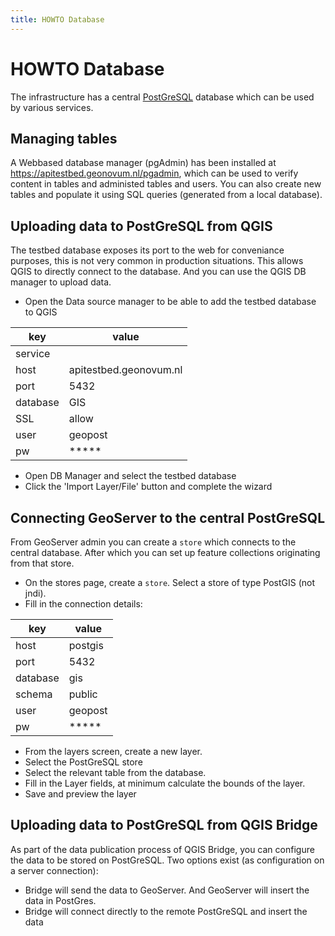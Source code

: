 ```yaml
---
title: HOWTO Database
---
```


# HOWTO Database

The infrastructure has a central [PostGreSQL](https://www.postgresql.org/) database which can be used by various services.

## Managing tables

A Webbased database manager (pgAdmin) has been installed at https://apitestbed.geonovum.nl/pgadmin, which can be used to verify content in tables and administed tables and users. You can also create new tables and populate it using SQL queries (generated from a local database).

## Uploading data to PostGreSQL from QGIS

The testbed database exposes its port to the web for conveniance purposes, this is not very common in production situations. This allows QGIS to directly connect to the database. And you can use the QGIS DB manager to upload data.

- Open the Data source manager to be able to add the testbed database to QGIS

| key | value |
| --- | --- |
| service | |
| host | apitestbed.geonovum.nl |
| port | 5432 |
| database | GIS |
| SSL | allow |
| user | geopost |
| pw | ***** |

- Open DB Manager and select the testbed database
- Click the 'Import Layer/File' button and complete the wizard

## Connecting GeoServer to the central PostGreSQL

From GeoServer admin you can create a `store` which connects to the central database. After which you can set up feature collections originating from that store. 

- On the stores page, create a `store`. Select a store of type PostGIS (not jndi). 
- Fill in the connection details:

| key | value |
| --- | --- |
| host | postgis |
| port | 5432 |
| database | gis |
| schema | public |
| user | geopost |
| pw | ***** |

- From the layers screen, create a new layer.
- Select the PostGreSQL store
- Select the relevant table from the database. 
- Fill in the Layer fields, at minimum calculate the bounds of the layer.
- Save and preview the layer

## Uploading data to PostGreSQL from QGIS Bridge

As part of the data publication process of QGIS Bridge, you can configure the data to be stored on PostGreSQL. Two options exist (as configuration on a server connection):
- Bridge will send the data to GeoServer. And GeoServer will insert the data in PostGres.
- Bridge will connect directly to the remote PostGreSQL and insert the data


